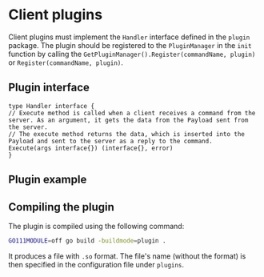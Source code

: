 # Client plugins

Client plugins must implement the `Handler` interface defined in the `plugin` package. The plugin should be registered
to the `PluginManager` in the `init` function by calling the `GetPluginManager().Register(commandName, plugin)`
or `Register(commandName, plugin)`.

## Plugin interface

```golang
type Handler interface {
// Execute method is called when a client receives a command from the server. As an argument, it gets the data from the Payload sent from the server. 
// The execute method returns the data, which is inserted into the Payload and sent to the server as a reply to the command.
Execute(args interface{}) (interface{}, error)
}
```

## Plugin example

## Compiling the plugin

The plugin is compiled using the following command:

```bash
GO111MODULE=off go build -buildmode=plugin . 
```

It produces a file with `.so` format. The file's name (without the format) is then specified in the configuration file
under `plugins`. 